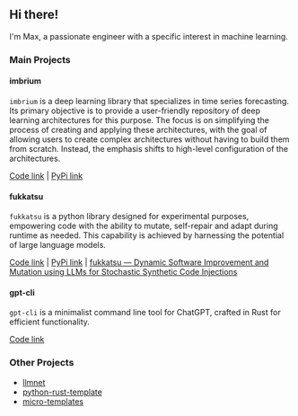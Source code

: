 ## Hi there!

I'm Max, a passionate engineer with a specific interest in machine learning.

### Main Projects

#### imbrium

`imbrium` is a deep learning library that specializes in time series forecasting. Its primary objective is to provide a user-friendly repository of deep learning architectures for this purpose. The focus is on simplifying the process of creating and applying these architectures, with the goal of allowing users to create complex architectures without having to build them from scratch. Instead, the emphasis shifts to high-level configuration of the architectures.

[Code link](https://github.com/maxmekiska/imbrium) | [PyPi link](https://pypi.org/project/imbrium/)

#### fukkatsu

`fukkatsu` is a python library designed for experimental purposes, empowering code with the ability to mutate, self-repair and adapt during runtime as needed. This capability is achieved by harnessing the potential of large language models.

[Code link](https://github.com/maxmekiska/fukkatsu) | [PyPi link](https://pypi.org/project/fukkatsu/) | [fukkatsu — Dynamic Software Improvement and Mutation using LLMs for Stochastic Synthetic Code Injections](https://medium.com/@maxmekiska/fukkatsu-dynamic-software-improvement-and-mutation-using-llms-for-stochastic-synthetic-code-da2709338c3f?source=friends_link&sk=9bc01d1994af36a5a95d8e433f7f56c9)

#### gpt-cli

`gpt-cli` is a minimalist command line tool for ChatGPT, crafted in Rust for efficient functionality.

[Code link](https://github.com/maxmekiska/gpt-cli)

### Other Projects

- [llmnet](https://github.com/maxmekiska/llmnet)
- [python-rust-template](https://github.com/maxmekiska/cookiecutter-python-rust-maturin)
- [micro-templates](https://github.com/maxmekiska/micro-templates)


